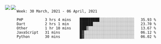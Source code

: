 <a href="https://github.com/anuraghazra/github-readme-stats">
  <img align="left" src="https://github-readme-stats.vercel.app/api?username=Tanesan&count_private=true&show_icons=true" />
</a>
<a href="https://github.com/anuraghazra/github-readme-stats">
  <img align="left" src="https://github-readme-stats.vercel.app/api/top-langs/?username=Tanesan" />
</a>

<!--START_SECTION:waka-->
```text
Week: 30 March, 2021 - 06 April, 2021

PHP          3 hrs 4 mins    █████████░░░░░░░░░░░░░░░░   35.93 % 
Dart         2 hrs 1 min     ██████░░░░░░░░░░░░░░░░░░░   23.70 % 
Other        1 hr 10 mins    ███▒░░░░░░░░░░░░░░░░░░░░░   13.67 % 
JavaScript   31 mins         █▓░░░░░░░░░░░░░░░░░░░░░░░   06.12 % 
Python       30 mins         █▓░░░░░░░░░░░░░░░░░░░░░░░   06.02 % 
```
<!--END_SECTION:waka-->
